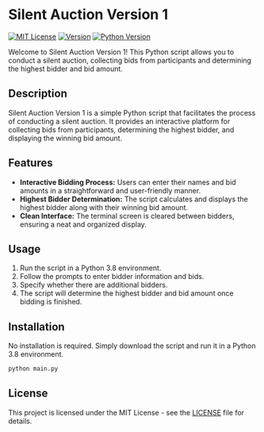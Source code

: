 # Silent Auction Version 1

[![MIT License](https://img.shields.io/badge/license-MIT-black.svg)](https://opensource.org/licenses/MIT)
[![Version](https://img.shields.io/badge/version-1.0-midnightgreen.svg)](https://github.com/yourusername/silent-auction)
[![Python Version](https://img.shields.io/badge/python-3.8-violet.svg)](https://www.python.org/downloads/release/python-380/)

Welcome to Silent Auction Version 1! This Python script allows you to conduct a silent auction, collecting bids from participants and determining the highest bidder and bid amount.

## Description

Silent Auction Version 1 is a simple Python script that facilitates the process of conducting a silent auction. It provides an interactive platform for collecting bids from participants, determining the highest bidder, and displaying the winning bid amount.

## Features

- **Interactive Bidding Process:** Users can enter their names and bid amounts in a straightforward and user-friendly manner.
- **Highest Bidder Determination:** The script calculates and displays the highest bidder along with their winning bid amount.
- **Clean Interface:** The terminal screen is cleared between bidders, ensuring a neat and organized display.

## Usage

1. Run the script in a Python 3.8 environment.
2. Follow the prompts to enter bidder information and bids.
3. Specify whether there are additional bidders.
4. The script will determine the highest bidder and bid amount once bidding is finished.

## Installation

No installation is required. Simply download the script and run it in a Python 3.8 environment.

```bash
python main.py
```

## License

This project is licensed under the MIT License - see the [LICENSE](LICENSE) file for details.
